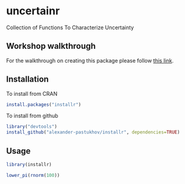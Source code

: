 # uncertainr

Collection of Functions To Characterize Uncertainty

## Workshop walkthrough
For the walkthrough on creating this package please follow [this link](https://alexander-pastukhov.github.io/uncertainr/articles/walkthrough.html).

## Installation

To install from CRAN

```r
install.packages("installr")
```

To install from github
```r
library("devtools")
install_github("alexander-pastukhov/installr", dependencies=TRUE)
```

## Usage

```r
library(installr)

lower_pi(rnorm(100))
```

